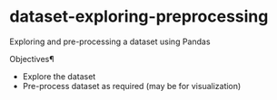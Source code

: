 # dataset-exploring-preprocessing
Exploring and pre-processing a dataset using Pandas

Objectives¶

- Explore the dataset
- Pre-process dataset as required (may be for visualization)
